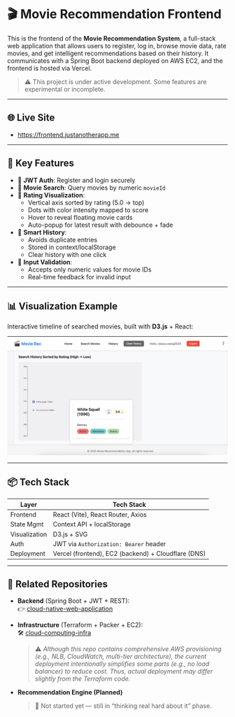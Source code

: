 # 🎬 Movie Recommendation Frontend

This is the frontend of the **Movie Recommendation System**, a full-stack web application that allows users to register, log in, browse movie data, rate movies, and get intelligent recommendations based on their history. It communicates with a Spring Boot backend deployed on AWS EC2, and the frontend is hosted via Vercel.

> ⚠️ This project is under active development. Some features are experimental or incomplete.

---

## 🌐 Live Site

- https://frontend.justanotherapp.me  

---

## 🧩 Key Features

- 🔐 **JWT Auth**: Register and login securely
- 🔎 **Movie Search**: Query movies by numeric `movieId`
- 🎨 **Rating Visualization**:
  - Vertical axis sorted by rating (5.0 → top)
  - Dots with color intensity mapped to score
  - Hover to reveal floating movie cards
  - Auto-popup for latest result with debounce + fade
- 🧠 **Smart History**:
  - Avoids duplicate entries
  - Stored in context/localStorage
  - Clear history with one click
- 🧪 **Input Validation**:
  - Accepts only numeric values for movie IDs
  - Real-time feedback for invalid input

---

## 📊 Visualization Example

Interactive timeline of searched movies, built with **D3.js** + React:

![Rating Chart Demo](./movie-recommendation/assets/visual-demo.png)

---

## 📦 Tech Stack

| Layer         | Tech Stack                                         |
|---------------|----------------------------------------------------|
| Frontend      | React (Vite), React Router, Axios                  |
| State Mgmt    | Context API + localStorage                         |
| Visualization | D3.js + SVG                                        |
| Auth          | JWT via `Authorization: Bearer` header             |
| Deployment    | Vercel (frontend), EC2 (backend) + Cloudflare (DNS)|

---

## 🔗 Related Repositories

- **Backend** (Spring Boot + JWT + REST):  
  👉 [cloud-native-web-application](https://github.com/xiaoyuwang0314/cloud-computing-project/tree/main/cloud-native-web-application)

- **Infrastructure** (Terraform + Packer + EC2):  
  🛠️ [cloud-computing-infra](https://github.com/xiaoyuwang0314/cloud-computing-infra)  
  > ⚠️ *Although this repo contains comprehensive AWS provisioning (e.g., NLB, CloudWatch, multi-tier architecture), the current deployment intentionally simplifies some parts (e.g., no load balancer) to reduce cost. Thus, actual deployment may differ slightly from the Terraform code.*

- **Recommendation Engine (Planned)**  
  > 🚧 Not started yet — still in “thinking real hard about it” phase.
